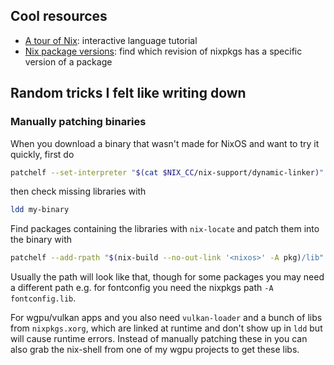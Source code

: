 ## Cool resources

- [A tour of Nix](https://nixcloud.io/tour/?id=1): interactive language tutorial
- [Nix package versions](https://lazamar.co.uk/nix-versions/): find which revision of nixpkgs
  has a specific version of a package

## Random tricks I felt like writing down

### Manually patching binaries

When you download a binary that wasn't made for NixOS
and want to try it quickly, first do

```bash
patchelf --set-interpreter "$(cat $NIX_CC/nix-support/dynamic-linker)" my-binary
```

then check missing libraries with

```bash
ldd my-binary
```

Find packages containing the libraries with `nix-locate`
and patch them into the binary with

```bash
patchelf --add-rpath "$(nix-build --no-out-link '<nixos>' -A pkg)/lib" my-binary
```

Usually the path will look like that, though for some packages you
may need a different path e.g. for fontconfig you need the 
nixpkgs path `-A fontconfig.lib`.

For wgpu/vulkan apps and you also need `vulkan-loader`
and a bunch of libs from `nixpkgs.xorg`, which are linked at runtime
and don't show up in `ldd` but will cause runtime errors.
Instead of manually patching these in you can also grab the nix-shell
from one of my wgpu projects to get these libs.